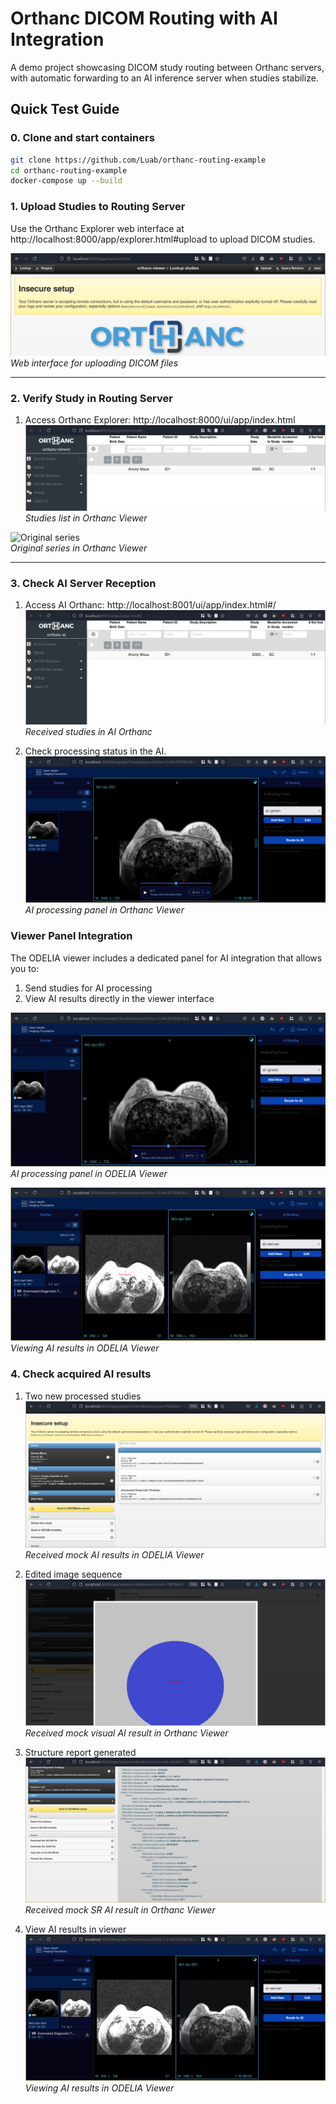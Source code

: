 # Orthanc DICOM Routing with AI Integration

A demo project showcasing DICOM study routing between Orthanc servers, with automatic forwarding to an AI inference server when studies stabilize.

## Quick Test Guide
### 0. Clone and start containers
```bash
git clone https://github.com/Luab/orthanc-routing-example
cd orthanc-routing-example
docker-compose up --build
```
### 1. Upload Studies to Routing Server

Use the Orthanc Explorer web interface at http://localhost:8000/app/explorer.html#upload to upload DICOM studies.

![Orthanc Explorer Upload](screenshots/orthanc-web-upload.png)  
*Web interface for uploading DICOM files*

---

### 2. Verify Study in Routing Server

1. Access Orthanc Explorer: http://localhost:8000/ui/app/index.html
![Routing Server Studies](screenshots/routing-server-studies.png)  
*Studies list in Orthanc Viewer*

![Original series](screenshots/original-series.png)  
*Original series in Orthanc Viewer*

---

### 3. Check AI Server Reception

1. Access AI Orthanc: http://localhost:8001/ui/app/index.html#/
![AI Server Studies](screenshots/ai-server-studies.png)  
*Received studies in AI Orthanc*

2. Check processing status in the AI.
![Send to AI Panel](screenshots/send_to_ai_panel.jpg)
*AI processing panel in Orthanc Viewer*

### Viewer Panel Integration

The ODELIA viewer includes a dedicated panel for AI integration that allows you to:
1. Send studies for AI processing
2. View AI results directly in the viewer interface

![Send to AI Panel](screenshots/send_to_ai_panel.jpg)
*AI processing panel in ODELIA Viewer*

![AI Result Viewer](screenshots/with_ai_result_viewer.jpg)
*Viewing AI results in ODELIA Viewer*

### 4. Check acquired AI results

1. Two new processed studies
![With AI results](screenshots/with_ai_results.jpg)
*Received mock AI results in ODELIA Viewer* 

2. Edited image sequence
![image sequence](screenshots/mock_ai_processed.jpg)
*Received mock visual AI result in Orthanc Viewer* 

3. Structure report generated
![SR sequence](screenshots/structured_report.jpg)
*Received mock SR AI result in Orthanc Viewer* 

4. View AI results in viewer
![AI Result Viewer](screenshots/with_ai_result_viewer.jpg)
*Viewing AI results in ODELIA Viewer*
